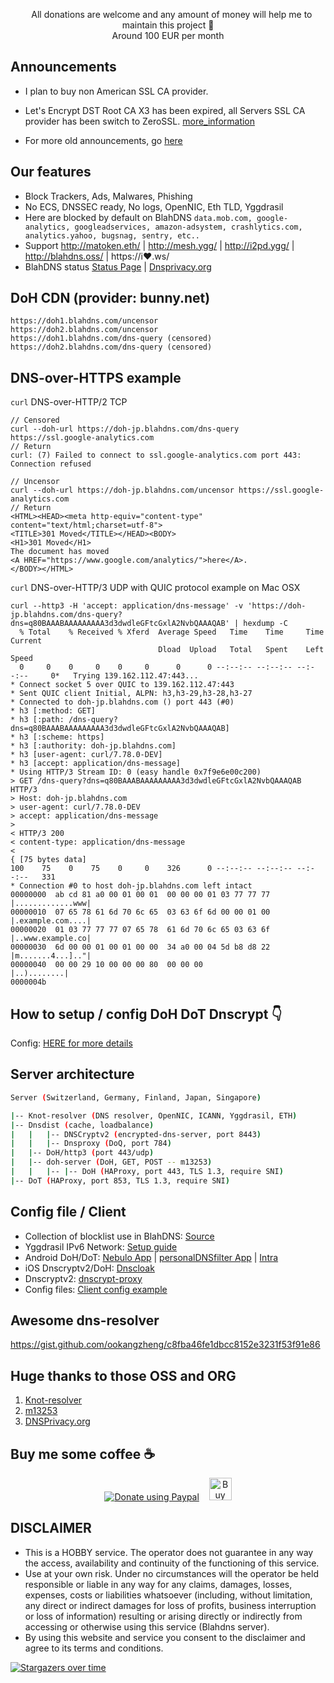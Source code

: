 
 <p align="center">
  &nbsp;&nbsp;
  All donations are welcome and any amount of money will help me to maintain this project 🥰 
  <br> Around 100 EUR per month 
</p> 

## Announcements

* I plan to buy non American SSL CA provider. 
* Let's Encrypt DST Root CA X3 has been expired, all Servers SSL CA provider has been switch to ZeroSSL. [more_information](https://community.letsencrypt.org/t/android-devices-with-dot-configured-interaction-with-new-default-chain/161020/13)

* For more old announcements, go [here](https://github.com/ookangzheng/blahdns/issues/36)

## Our features

* Block Trackers, Ads, Malwares, Phishing
* No ECS, DNSSEC ready, No logs, OpenNIC, Eth TLD, Yggdrasil 
* Here are blocked by default on BlahDNS
`data.mob.com, google-analytics, googleadservices, amazon-adsystem, crashlytics.com, analytics.yahoo, bugsnag, sentry, etc.. `
* Support http://matoken.eth/ | http://mesh.ygg/ | http://i2pd.ygg/ | http://blahdns.oss/ | https://i❤.ws/
* BlahDNS status [Status Page](https://stats.blahdns.com) | [Dnsprivacy.org](https://dnsprivacy.org/jenkins/job/dnsprivacy-monitoring/)

## DoH CDN (provider: bunny.net)

```
https://doh1.blahdns.com/uncensor 
https://doh2.blahdns.com/uncensor 
https://doh1.blahdns.com/dns-query (censored)
https://doh2.blahdns.com/dns-query (censored)
```

## DNS-over-HTTPS example 

`curl` DNS-over-HTTP/2 TCP

```
// Censored 
curl --doh-url https://doh-jp.blahdns.com/dns-query https://ssl.google-analytics.com
// Return 
curl: (7) Failed to connect to ssl.google-analytics.com port 443: Connection refused

// Uncensor
curl --doh-url https://doh-jp.blahdns.com/uncensor https://ssl.google-analytics.com
// Return
<HTML><HEAD><meta http-equiv="content-type" content="text/html;charset=utf-8">
<TITLE>301 Moved</TITLE></HEAD><BODY>
<H1>301 Moved</H1>
The document has moved
<A HREF="https://www.google.com/analytics/">here</A>.
</BODY></HTML>
```

`curl` DNS-over-HTTP/3 UDP with QUIC protocol example on Mac OSX 

```
curl --http3 -H 'accept: application/dns-message' -v 'https://doh-jp.blahdns.com/dns-query?dns=q80BAAABAAAAAAAAA3d3dwdleGFtcGxlA2NvbQAAAQAB' | hexdump -C
  % Total    % Received % Xferd  Average Speed   Time    Time     Time  Current
                                 Dload  Upload   Total   Spent    Left  Speed
  0     0    0     0    0     0      0      0 --:--:-- --:--:-- --:--:--     0*   Trying 139.162.112.47:443...
* Connect socket 5 over QUIC to 139.162.112.47:443
* Sent QUIC client Initial, ALPN: h3,h3-29,h3-28,h3-27
* Connected to doh-jp.blahdns.com () port 443 (#0)
* h3 [:method: GET]
* h3 [:path: /dns-query?dns=q80BAAABAAAAAAAAA3d3dwdleGFtcGxlA2NvbQAAAQAB]
* h3 [:scheme: https]
* h3 [:authority: doh-jp.blahdns.com]
* h3 [user-agent: curl/7.78.0-DEV]
* h3 [accept: application/dns-message]
* Using HTTP/3 Stream ID: 0 (easy handle 0x7f9e6e00c200)
> GET /dns-query?dns=q80BAAABAAAAAAAAA3d3dwdleGFtcGxlA2NvbQAAAQAB HTTP/3
> Host: doh-jp.blahdns.com
> user-agent: curl/7.78.0-DEV
> accept: application/dns-message
>
< HTTP/3 200
< content-type: application/dns-message
<
{ [75 bytes data]
100    75    0    75    0     0    326      0 --:--:-- --:--:-- --:--:--   331
* Connection #0 to host doh-jp.blahdns.com left intact
00000000  ab cd 81 a0 00 01 00 01  00 00 00 01 03 77 77 77  |.............www|
00000010  07 65 78 61 6d 70 6c 65  03 63 6f 6d 00 00 01 00  |.example.com....|
00000020  01 03 77 77 77 07 65 78  61 6d 70 6c 65 03 63 6f  |..www.example.co|
00000030  6d 00 00 01 00 01 00 00  34 a0 00 04 5d b8 d8 22  |m.......4...].."|
00000040  00 00 29 10 00 00 00 80  00 00 00                 |..)........|
0000004b

```

## How to setup / config DoH DoT Dnscrypt 👇
Config: [HERE for more details](https://github.com/ookangzheng/blahdns/tree/master/server-conf)


## Server architecture

```bash
Server (Switzerland, Germany, Finland, Japan, Singapore)

|-- Knot-resolver (DNS resolver, OpenNIC, ICANN, Yggdrasil, ETH)
|-- Dnsdist (cache, loadbalance)
|   |   |-- DNSCryptv2 (encrypted-dns-server, port 8443)
|   |   |-- Dnsproxy (DoQ, port 784)
|   |-- DoH/http3 (port 443/udp)
|   |-- doh-server (DoH, GET, POST -- m13253)
|   |   |-- |-- DoH (HAProxy, port 443, TLS 1.3, require SNI)
|-- DoT (HAProxy, port 853, TLS 1.3, require SNI)

```

## Config file / Client
* Collection of blocklist use in BlahDNS: [Source](https://github.com/ookangzheng/blahdns/raw/master/hosts/source.txt) 
* Yggdrasil IPv6 Network: [Setup guide](https://github.com/ookangzheng/blahdns/blob/master/client-conf/yggdrasil.md)
* Android DoH/DoT: [Nebulo App](https://play.google.com/store/apps/details?id=com.frostnerd.smokescreen) | [personalDNSfilter App](https://zenz-solutions.de/personaldnsfilter/) | [Intra](https://play.google.com/store/apps/details?id=app.intra)
* iOS Dnscryptv2/DoH: [Dnscloak](https://itunes.apple.com/app/dnscloak-secure-dns-client/id1452162351)
* Dnscryptv2: [dnscrypt-proxy](https://github.com/DNSCrypt/dnscrypt-proxy)
* Config files: [ Client config example ](https://github.com/ookangzheng/blahdns/tree/master/client-conf)

## Awesome dns-resolver
https://gist.github.com/ookangzheng/c8fba46fe1dbcc8152e3231f53f91e86

## Huge thanks to those OSS and ORG
1. [Knot-resolver](https://github.com/CZ-NIC/knot-resolver)
2. [m13253](https://github.com/m13253/dns-over-https)
3. [DNSPrivacy.org](https://dnsprivacy.org)

## Buy me some coffee :coffee: 

<p align="center">  
  <a href="https://www.paypal.com/paypalme/okz5289tw?locale.x=en_GB"><img alt="Donate using Paypal" src="https://www.paypalobjects.com/en_US/i/btn/btn_donateCC_LG.gif"></a>
  &nbsp;&nbsp;
  <a href='https://ko-fi.com/P5P4GPQ8' target='_blank'><img height='36' style='border:0px;height:36px;' src='https://az743702.vo.msecnd.net/cdn/kofi4.png?v=0' border='0' alt='Buy Me a Coffee at ko-fi.com' /></a>
</p>

## DISCLAIMER
* This is a HOBBY service. The operator does not guarantee in any way the access, availability and continuity of the functioning of this service. 
* Use at your own risk. Under no circumstances will the operator be held responsible or liable in any way for any claims, damages, losses, expenses, costs or liabilities whatsoever (including, without limitation, any direct or indirect damages for loss of profits, business interruption or loss of information) resulting or arising directly or indirectly from accessing or otherwise using this service (Blahdns server).
* By using this website and service you consent to the disclaimer and agree to its terms and conditions.

[![Stargazers over time](https://starchart.cc/ookangzheng/blahdns.svg)](https://starchart.cc/ookangzheng/blahdns)
